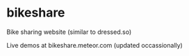 # bikeshare
Bike sharing website (similar to dressed.so)

Live demos at bikeshare.meteor.com (updated occassionally)
